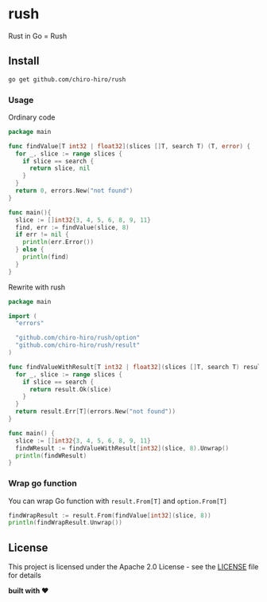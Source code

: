 # rush

Rust in Go = Rush

## Install

```bash
go get github.com/chiro-hiro/rush
```

### Usage

Ordinary code

```go
package main

func findValue[T int32 | float32](slices []T, search T) (T, error) {
  for _, slice := range slices {
    if slice == search {
      return slice, nil
    }
  }
  return 0, errors.New("not found")
}

func main(){
  slice := []int32{3, 4, 5, 6, 8, 9, 11}
  find, err := findValue(slice, 8)
  if err != nil {
    println(err.Error())
  } else {
    println(find)
  }
}
```

Rewrite with rush

```go
package main

import (
  "errors"

  "github.com/chiro-hiro/rush/option"
  "github.com/chiro-hiro/rush/result"
)

func findValueWithResult[T int32 | float32](slices []T, search T) result.Result[T] {
  for _, slice := range slices {
    if slice == search {
      return result.Ok(slice)
    }
  }
  return result.Err[T](errors.New("not found"))
}

func main() {
  slice := []int32{3, 4, 5, 6, 8, 9, 11}
  findWResult := findValueWithResult[int32](slice, 8).Unwrap()
  println(findWResult)
}

```

### Wrap go function

You can wrap Go function with `result.From[T]` and `option.From[T]`

```go
findWrapResult := result.From(findValue[int32](slice, 8))
println(findWrapResult.Unwrap())
```

## License

This project is licensed under the Apache 2.0 License - see the [LICENSE](LICENSE) file for details

**built with ❤️**
